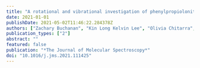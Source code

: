 ```yaml
---
title: "A rotational and vibrational investigation of phenylpropiolonitrile (C$_6$H$_5$C$_3$N)"
date: 2021-01-01
publishDate: 2021-05-02T11:46:22.284378Z
authors: ["Zachary Buchanan", "Kin Long Kelvin Lee", "Olivia Chitarra", "Michael C. McCarthy", "Olivier Pirali", "Marie-Aline Martin-Drumel"]
publication_types: ["2"]
abstract: ""
featured: false
publication: "*The Journal of Molecular Spectroscopy*"
doi: "10.1016/j.jms.2021.111425"
---
```


